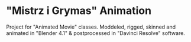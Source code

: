 # "Mistrz i Grymas" Animation
Project for "Animated Movie" classes. Moddeled, rigged, skinned and animated in "Blender 4.1" & postprocessed in "Davinci Resolve" software.
